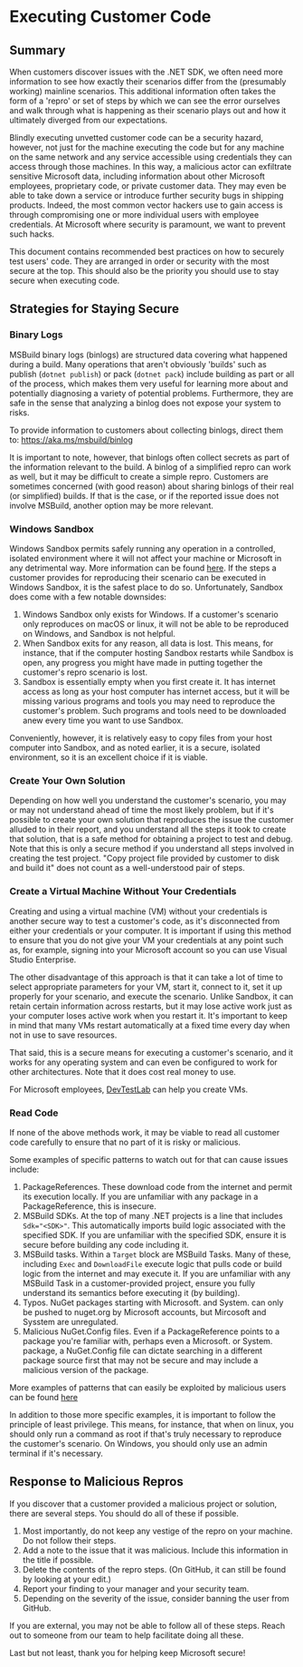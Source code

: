 # Executing Customer Code

## Summary

When customers discover issues with the .NET SDK, we often need more information to see how exactly their scenarios differ from the (presumably working) mainline scenarios. This additional information often takes the form of a 'repro' or set of steps by which we can see the error ourselves and walk through what is happening as their scenario plays out and how it ultimately diverged from our expectations.

Blindly executing unvetted customer code can be a security hazard, however, not just for the machine executing the code but for any machine on the same network and any service accessible using credentials they can access through those machines. In this way, a malicious actor can exfiltrate sensitive Microsoft data, including information about other Microsoft employees, proprietary code, or private customer data. They may even be able to take down a service or introduce further security bugs in shipping products. Indeed, the most common vector hackers use to gain access is through compromising one or more individual users with employee credentials. At Microsoft where security is paramount, we want to prevent such hacks.

This document contains recommended best practices on how to securely test users' code. They are arranged in order or security with the most secure at the top. This should also be the priority you should use to stay secure when executing code.

## Strategies for Staying Secure

### Binary Logs

MSBuild binary logs (binlogs) are structured data covering what happened during a build. Many operations that aren't obviously 'builds' such as publish (`dotnet publish`) or pack (`dotnet pack`) include building as part or all of the process, which makes them very useful for learning more about and potentially diagnosing a variety of potential problems. Furthermore, they are safe in the sense that analyzing a binlog does not expose your system to risks.

To provide information to customers about collecting binlogs, direct them to:
https://aka.ms/msbuild/binlog

It is important to note, however, that binlogs often collect secrets as part of the information relevant to the build. A binlog of a simplified repro can work as well, but it may be difficult to create a simple repro. Customers are sometimes concerned (with good reason) about sharing binlogs of their real (or simplified) builds. If that is the case, or if the reported issue does not involve MSBuild, another option may be more relevant.

### Windows Sandbox

Windows Sandbox permits safely running any operation in a controlled, isolated environment where it will not affect your machine or Microsoft in any detrimental way. More information can be found [here](https://learn.microsoft.com/windows/security/application-security/application-isolation/windows-sandbox/windows-sandbox-overview). If the steps a customer provides for reproducing their scenario can be executed in Windows Sandbox, it is the safest place to do so. Unfortunately, Sandbox does come with a few notable downsides:
1. Windows Sandbox only exists for Windows. If a customer's scenario only reproduces on macOS or linux, it will not be able to be reproduced on Windows, and Sandbox is not helpful.
2. When Sandbox exits for any reason, all data is lost. This means, for instance, that if the computer hosting Sandbox restarts while Sandbox is open, any progress you might have made in putting together the customer's repro scenario is lost.
3. Sandbox is essentially empty when you first create it. It has internet access as long as your host computer has internet access, but it will be missing various programs and tools you may need to reproduce the customer's problem. Such programs and tools need to be downloaded anew every time you want to use Sandbox.

Conveniently, however, it is relatively easy to copy files from your host computer into Sandbox, and as noted earlier, it is a secure, isolated environment, so it is an excellent choice if it is viable.

### Create Your Own Solution

Depending on how well you understand the customer's scenario, you may or may not understand ahead of time the most likely problem, but if it's possible to create your own solution that reproduces the issue the customer alluded to in their report, and you understand all the steps it took to create that solution, that is a safe method for obtaining a project to test and debug. Note that this is only a secure method if you understand all steps involved in creating the test project. "Copy project file provided by customer to disk and build it" does not count as a well-understood pair of steps.

### Create a Virtual Machine Without Your Credentials

Creating and using a virtual machine (VM) without your credentials is another secure way to test a customer's code, as it's disconnected from either your credentials or your computer. It is important if using this method to ensure that you do not give your VM your credentials at any point such as, for example, signing into your Microsoft account so you can use Visual Studio Enterprise.

The other disadvantage of this approach is that it can take a lot of time to select appropriate parameters for your VM, start it, connect to it, set it up properly for your scenario, and execute the scenario. Unlike Sandbox, it can retain certain information across restarts, but it may lose active work just as your computer loses active work when you restart it. It's important to keep in mind that many VMs restart automatically at a fixed time every day when not in use to save resources.

That said, this is a secure means for executing a customer's scenario, and it works for any operating system and can even be configured to work for other architectures. Note that it does cost real money to use.

For Microsoft employees, [DevTestLab](https://ms.portal.azure.com/#browse/Microsoft.Compute%2FVirtualMachines) can help you create VMs.

### Read Code

If none of the above methods work, it may be viable to read all customer code carefully to ensure that no part of it is risky or malicious.

Some examples of specific patterns to watch out for that can cause issues include:
1. PackageReferences. These download code from the internet and permit its execution locally. If you are unfamiliar with any package in a PackageReference, this is insecure.
2. MSBuild SDKs. At the top of many .NET projects is a line that includes `Sdk="<SDK>"`. This automatically imports build logic associated with the specified SDK. If you are unfamiliar with the specified SDK, ensure it is secure before building any code including it.
3. MSBuild tasks. Within a `Target` block are MSBuild Tasks. Many of these, including `Exec` and `DownloadFile` execute logic that pulls code or build logic from the internet and may execute it. If you are unfamiliar with any MSBuild Task in a customer-provided project, ensure you fully understand its semantics before executing it (by building).
4. Typos. NuGet packages starting with Microsoft. and System. can only be pushed to nuget.org by Microsoft accounts, but Mircosoft and Sysstem are unregulated.
5. Malicious NuGet.Config files. Even if a PackageReference points to a package you're familiar with, perhaps even a Microsoft. or System. package, a NuGet.Config file can dictate searching in a different package source first that may not be secure and may include a malicious version of the package.

More examples of patterns that can easily be exploited by malicious users can be found [here](https://aka.ms/msbuild-security-documentation)

In addition to those more specific examples, it is important to follow the principle of least privilege. This means, for instance, that when on linux, you should only run a command as root if that's truly necessary to reproduce the customer's scenario. On Windows, you should only use an admin terminal if it's necessary.

## Response to Malicious Repros

If you discover that a customer provided a malicious project or solution, there are several steps. You should do all of these if possible.

1. Most importantly, do not keep any vestige of the repro on your machine. Do not follow their steps.
2. Add a note to the issue that it was malicious. Include this information in the title if possible.
3. Delete the contents of the repro steps. (On GitHub, it can still be found by looking at your edit.)
4. Report your finding to your manager and your security team.
5. Depending on the severity of the issue, consider banning the user from GitHub.

If you are external, you may not be able to follow all of these steps. Reach out to someone from our team to help facilitate doing all these.

Last but not least, thank you for helping keep Microsoft secure!